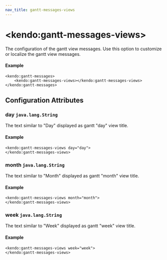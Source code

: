 ```yaml
---
nav_title: gantt-messages-views
---
```


# \<kendo:gantt-messages-views\>

The configuration of the gantt view messages. Use this option to customize or localize the gantt view messages.

#### Example
    <kendo:gantt-messages>
        <kendo:gantt-messages-views></kendo:gantt-messages-views>
    </kendo:gantt-messages>

## Configuration Attributes

### day `java.lang.String`

The text similar to "Day" displayed as gantt "day" view title.

#### Example
    <kendo:gantt-messages-views day="day">
    </kendo:gantt-messages-views>

### month `java.lang.String`

The text similar to "Month" displayed as gantt "month" view title.

#### Example
    <kendo:gantt-messages-views month="month">
    </kendo:gantt-messages-views>

### week `java.lang.String`

The text similar to "Week" displayed as gantt "week" view title.

#### Example
    <kendo:gantt-messages-views week="week">
    </kendo:gantt-messages-views>

